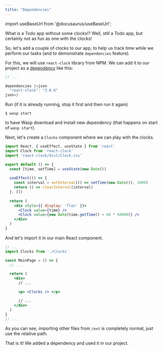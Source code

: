 ```yaml
---
title: "Dependencies"
---
```


import useBaseUrl from '@docusaurus/useBaseUrl';

What is a Todo app without some clocks!? Well, still a Todo app, but certainly not as fun as one with the clocks!

So, let's add a couple of clocks to our app, to help us track time while we perform our tasks (and to demonstrate `dependencies` feature).

For this, we will use `react-clock` library from NPM. We can add it to our project as a [dependency](language/basic-elements.md#dependencies) like this:
```c title="main.wasp"
// ...

dependencies {=json
  "react-clock": "3.0.0"
json=}
```

Run (if it is already running, stop it first and then run it again)
```shell-session
$ wasp start
```
to have Wasp download and install new dependency (that happens on start of `wasp start`).

Next, let's create a `Clocks` component where we can play with the clocks.
```jsx title="ext/Clocks.js"
import React, { useEffect, useState } from 'react'
import Clock from 'react-clock'
import 'react-clock/dist/Clock.css'

export default () => {
  const [time, setTime] = useState(new Date())
  
  useEffect(() => {
    const interval = setInterval(() => setTime(new Date()), 1000)
    return () => clearInterval(interval)
  }, [])
  
  return (
    <div style={{ display: 'flex' }}>
      <Clock value={time} />
      <Clock value={new Date(time.getTime() + 60 * 60000)} />
    </div>
  )
}
```

And let's import it in our main React component.
```jsx {2,11} title="ext/MainPage.js"
// ...
import Clocks from './Clocks'

const MainPage = () => {
  // ...

  return (
    <div>
      // ...

      <p> <Clocks /> </p>

      // ...
    </div>
  )
}
// ...
```
As you can see, importing other files from `/ext` is completely normal, just use the relative path.

That is it! We added a dependency and used it in our project.
